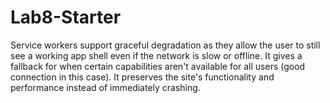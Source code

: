 # Lab8-Starter

Service workers support graceful degradation as they allow the user to still see a working app shell even if the network is slow or offline. It gives a fallback for when certain capabilities aren't available for all users (good connection in this case). It preserves the site's functionality and performance instead of immediately crashing.